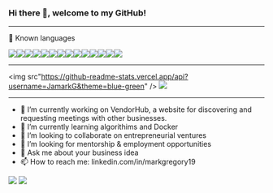 ### Hi there 👋, welcome to my GitHub!

---

🧰 Known languages

<img src="https://img.shields.io/badge/JavaScript-F7DF1E?style=for-the-badge&logo=javascript&logoColor=black" /><img src="https://img.shields.io/badge/Python-3776AB?style=for-the-badge&logo=python&logoColor=white%22/%3E" /><img src="https://img.shields.io/badge/React-20232A?style=for-the-badge&logo=react&logoColor=61DAFB" /><img src="https://img.shields.io/badge/Redux-593D88?style=for-the-badge&logo=redux&logoColor=white%22%3E" /><img src="https://img.shields.io/badge/Flask-000000?style=for-the-badge&logo=flask&logoColor=white%22%3E" /><img src="https://img.shields.io/badge/-SQLAlchemy-red?style=for-the-badge" /><img src="https://img.shields.io/badge/Node.js-43853D?style=for-the-badge&logo=node.js&logoColor=white%22/%3E" /><img src="https://img.shields.io/badge/PostgreSQL-316192?style=for-the-badge&logo=postgresql&logoColor=white" /><img src="https://img.shields.io/badge/Heroku-430098?style=for-the-badge&logo=heroku&logoColor=white" /><img src="https://img.shields.io/badge/Express.js-000000?style=for-the-badge&logo=express&logoColor=white" /><img src="https://img.shields.io/badge/CSS-239120?&style=for-the-badge&logo=css3&logoColor=white%22%3E" /><img src="https://img.shields.io/badge/Bootstrap-563D7C?style=for-the-badge&logo=bootstrap&logoColor=white%22%3E" /><img src="https://img.shields.io/badge/jQuery-0769AD?style=for-the-badge&logo=jquery&logoColor=white%22%3E" /><img src="https://img.shields.io/badge/HTML-239120?style=for-the-badge&logo=html5&logoColor=white" />

---

<img src"https://github-readme-stats.vercel.app/api?username=JamarkG&theme=blue-green" />
<img src="https://github-readme-stats.vercel.app/api/top-langs/?username=JamarkG&theme=blue-green" />

---

- 🔭 I’m currently working on VendorHub, a website for discovering and requesting meetings with other businesses.
- 🌱 I’m currently learning algorithims and Docker
- 👯 I’m looking to collaborate on entrepreneurial ventures
- 🤔 I’m looking for mentorship & employment opportunities
- 💬 Ask me about your business idea
- 📫 How to reach me: linkedin.com/in/markgregory19


<img src="https://img.shields.io/badge/Made%20with-Markdown-1f425f.svg" />
<img src="http://ForTheBadge.com/images/badges/built-with-love.svg" />
